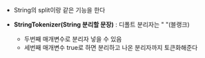 - String의 split이랑 같은 기능을 한다

- **StringTokenizer(String 분리할 문장)** : 디폴트  분리자는 " "(블랭크)
	- 두번째 매개변수로 분리자 넣을 수 있음
	- 세번째 매개변수 true로 하면 분리하고 나온 분리자까지 토큰화해준다